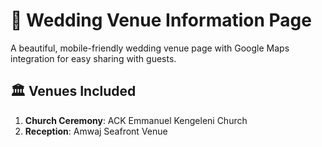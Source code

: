 # 💒 Wedding Venue Information Page

A beautiful, mobile-friendly wedding venue page with Google Maps integration for easy sharing with guests.

## 🏛️ Venues Included

1. **Church Ceremony**: ACK Emmanuel Kengeleni Church
2. **Reception**: Amwaj Seafront Venue
